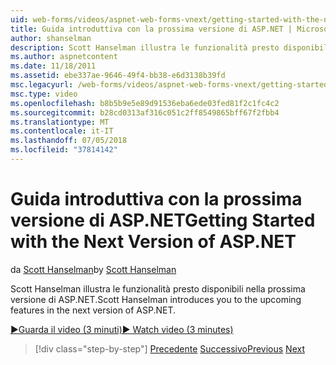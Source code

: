 ```yaml
---
uid: web-forms/videos/aspnet-web-forms-vnext/getting-started-with-the-next-version-of-aspnet
title: Guida introduttiva con la prossima versione di ASP.NET | Microsoft Docs
author: shanselman
description: Scott Hanselman illustra le funzionalità presto disponibili nella prossima versione di ASP.NET.
ms.author: aspnetcontent
ms.date: 11/18/2011
ms.assetid: ebe337ae-9646-49f4-bb38-e6d3138b39fd
msc.legacyurl: /web-forms/videos/aspnet-web-forms-vnext/getting-started-with-the-next-version-of-aspnet
msc.type: video
ms.openlocfilehash: b8b5b9e5e89d91536eba6ede03fed81f2c1fc4c2
ms.sourcegitcommit: b28cd0313af316c051c2ff8549865bff67f2fbb4
ms.translationtype: MT
ms.contentlocale: it-IT
ms.lasthandoff: 07/05/2018
ms.locfileid: "37814142"
---
```

<a name="getting-started-with-the-next-version-of-aspnet"></a><span data-ttu-id="4b38b-103">Guida introduttiva con la prossima versione di ASP.NET</span><span class="sxs-lookup"><span data-stu-id="4b38b-103">Getting Started with the Next Version of ASP.NET</span></span>
====================
<span data-ttu-id="4b38b-104">da [Scott Hanselman](https://github.com/shanselman)</span><span class="sxs-lookup"><span data-stu-id="4b38b-104">by [Scott Hanselman](https://github.com/shanselman)</span></span>

<span data-ttu-id="4b38b-105">Scott Hanselman illustra le funzionalità presto disponibili nella prossima versione di ASP.NET.</span><span class="sxs-lookup"><span data-stu-id="4b38b-105">Scott Hanselman introduces you to the upcoming features in the next version of ASP.NET.</span></span>

[<span data-ttu-id="4b38b-106">&#9654;Guarda il video (3 minuti)</span><span class="sxs-lookup"><span data-stu-id="4b38b-106">&#9654; Watch video (3 minutes)</span></span>](https://channel9.msdn.com/Blogs/ASP-NET-Site-Videos/getting-started-with-the-next-version-of-aspnet)

> [!div class="step-by-step"]
> <span data-ttu-id="4b38b-107">[Precedente](aspnet-vnext-videos-bundling-and-minification.md)
> [Successivo](aspnet-and-web-tools-20122.md)</span><span class="sxs-lookup"><span data-stu-id="4b38b-107">[Previous](aspnet-vnext-videos-bundling-and-minification.md)
[Next](aspnet-and-web-tools-20122.md)</span></span>
